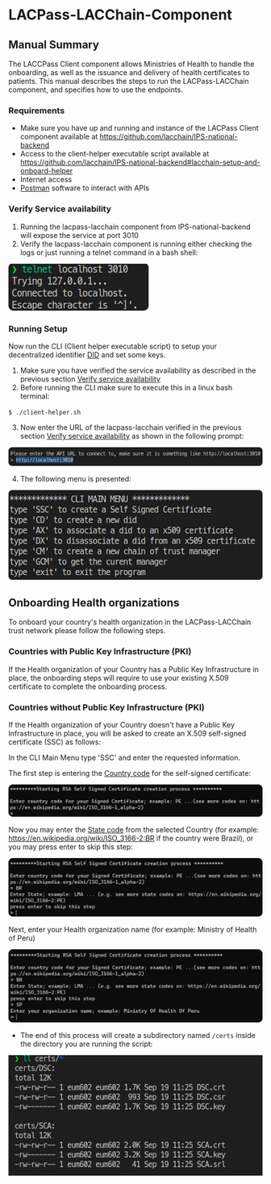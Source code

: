 # LACPass-LACChain-Component 

## Manual Summary

The LACCPass Client component allows Ministries of Health to handle the onboarding, as well as the issuance and delivery of health certificates to patients. This manual describes the steps to run the LACPass-LACChain component, and specifies how to use the endpoints.

### Requirements
- Make sure you have up and running and instance of the LACPass Client component available at https://github.com/lacchain/IPS-national-backend
- Access to the client-helper executable script available at https://github.com/lacchain/IPS-national-backend#lacchain-setup-and-onboard-helper
- Internet access
- [Postman](https://www.postman.com/) software to interact with APIs

### Verify Service availability
1. Running the lacpass-lacchain component from IPS-national-backend will expose the service at port 3010
2. Verify the lacpass-lacchain component is running either checking the logs or just running a telnet command in a bash shell:

![](https://github.com/lacchain/LACPass-LACChain-Component/blob/main/examples/telnet3010.png)

### Running Setup

Now run the CLI (Client helper executable script) to setup your decentralized identifier [DID](https://w3c.github.io/did-core) and set some keys.
1. Make sure you have verified the service availability as described in the previous section [Verify service availability](https://github.com/lacchain/LACPass-LACChain-Component#verify-service-availability)
2. Before running the CLI make sure to execute this in a linux bash terminal:

`$ ./client-helper.sh`

3. Now enter the URL of the lacpass-lacchain verified in the previous section [Verify service availability](https://github.com/lacchain/LACPass-LACChain-Component#verify-service-availability) as shown in the following prompt:


![](https://github.com/lacchain/LACPass-LACChain-Component/blob/main/examples/apiURL.png)

4. The following menu is presented:


![](https://github.com/lacchain/LACPass-LACChain-Component/blob/main/examples/CLIMainMenu.png)


## Onboarding Health organizations 

To onboard your country's health organization in the LACPass-LACChain trust network please follow the following steps.

### Countries with Public Key Infrastructure (PKI)
If the Health organization of your Country has a Public Key Infrastructure in place, the onboarding steps will require to use your existing X.509 certificate to complete the onboarding process. 

### Countries without Public Key Infrastructure (PKI)
If the Health organization of your Country doesn't have a Public Key Infrastructure in place, you will be asked to create an X.509 self-signed certificate (SSC) as follows:

In the CLI Main Menu type 'SSC' and enter the requested information. 

The first step is entering the [Country code](https://en.wikipedia.org/wiki/ISO_3166-1_alpha-2) for the self-signed certificate:

![](https://github.com/lacchain/LACPass-LACChain-Component/blob/main/examples/X509CountryCode.png)

Now you may enter the [State code](https://en.wikipedia.org/wiki/ISO_3166-2) from the selected Country (for example: https://en.wikipedia.org/wiki/ISO_3166-2:BR if the country were Brazil), or you may press enter to skip this step:

![](https://github.com/lacchain/LACPass-LACChain-Component/blob/main/examples/X509StateCode.png)

Next, enter your Health organization name (for example: Ministry of Health of Peru) 

![](https://github.com/lacchain/LACPass-LACChain-Component/blob/main/examples/X509HealthOrganization.png)









- The end of this process will create a subdirectory named `/certs` inside the directory you are running the script:


![](https://github.com/lacchain/LACPass-client/blob/master/docs/examples/certsDir.png)









